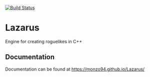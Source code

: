 [![Build Status](https://travis-ci.org/monzo94/Lazarus.svg?branch=master)](https://travis-ci.org/monzo94/Lazarus)

# Lazarus
Engine for creating roguelikes in C++

## Documentation
Documentation can be found at https://monzo94.github.io/Lazarus/
